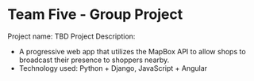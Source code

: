 # Team Five - Group Project

Project name: TBD
Project Description: 
- A progressive web app that utilizes the MapBox API to allow shops to broadcast their presence to shoppers nearby. 
- Technology used: Python + Django, JavaScript + Angular 
